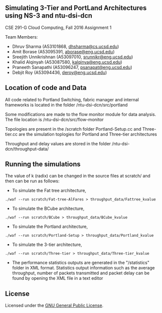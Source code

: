 

Simulating 3-Tier and PortLand Architectures using NS-3 and ntu-dsi-dcn
------------------------------------------------------------------------

CSE 291-G Cloud Computing, Fall 2016
Assignment 1

Team Members:

* Dhruv Sharma 	(A53101868, dhsharma@cs.ucsd.edu)
* Amit Borase 		(A53095391, aborase@eng.ucsd.edu)
* Sreejith Unnikrishnan	(A53097010, srunnikr@eng.ucsd.edu)
* Khalid Alqinyah	(A53087580, kalqinya@eng.ucsd.edu)
* Praneeth Sanapathi	(A53096247, psanapat@eng.ucsd.edu)
* Debjit Roy		(A53094436, deroy@eng.ucsd.edu)

Location of code and Data
--------------------------

All code related to Portland Switching, fabric manager and internal frameworks is located in the folder /ntu-dsi-dcn/src/portland

Some modifications are made to the flow monitor module for data analysis. The file location is /ntu-dsi-dcn/src/flow-monitor

Topologies are present in the /scratch folder
Portland-Setup.cc and Three-tier.cc are the simulation toplogies for Portland and Three-tier architectures

Throughput and delay values are stored in the folder /ntu-dsi-dcn/throughput-data/

Running the simulations
--------------------------------------
The value of k (radix) can be changed in the source files at scratch/ and then can be run as follows:

- To simulate the Fat tree architecture,

```
./waf --run scratch/Fat-tree-AlFares > throughput_data/Fattree_kvalue
```

- To simulate the BCube architecture, 

```
./waf --run scratch/BCube > throughput_data/BCube_kvalue
```

- To simulate the Portland architecture, 

```
./waf --run scratch/Portland-Setup > throughput_data/Portland_kvalue
```

- To simulate the 3-tier architecture, 

```
./waf --run scratch/Three-tier > throughput_data/Three-tier_kvalue
```

- The performance statistics outputs are generated in the "/statistics" folder in XML format. Statistics output information such as the average throughput, number of packets transmitted and packet delay can be found by opening the XML file in a text editor


License
--------------------------------------
Licensed under the [GNU General Public License](https://github.com/ntu-dsi-dcn/ntu-dsi-dcn/blob/master/LICENSE).
